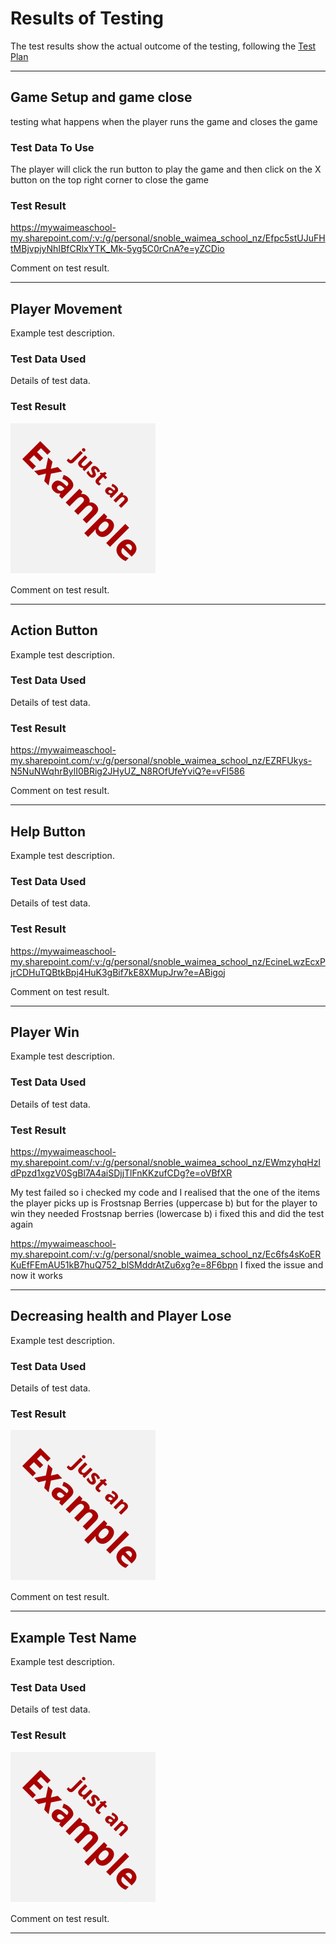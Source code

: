# Results of Testing

The test results show the actual outcome of the testing, following the [Test Plan](test-plan.md)

---

## Game Setup and game close

testing what happens when the player runs the game and closes the game

### Test Data To Use

The player will click the run button to play the game and then click on the X button on the top right corner to close the game

### Test Result

https://mywaimeaschool-my.sharepoint.com/:v:/g/personal/snoble_waimea_school_nz/Efpc5stUJuFHtMBjvpjyNhIBfCRlxYTK_Mk-5yg5C0rCnA?e=yZCDio

Comment on test result.

---

## Player Movement

Example test description.

### Test Data Used

Details of test data.

### Test Result

![example.png](screenshots/example.png)

Comment on test result.

---

## Action Button

Example test description.

### Test Data Used

Details of test data.

### Test Result

https://mywaimeaschool-my.sharepoint.com/:v:/g/personal/snoble_waimea_school_nz/EZRFUkys-N5NuNWqhrBylI0BRig2JHyUZ_N8ROfUfeYviQ?e=vFl586

Comment on test result.

---

## Help Button

Example test description.

### Test Data Used

Details of test data.

### Test Result

https://mywaimeaschool-my.sharepoint.com/:v:/g/personal/snoble_waimea_school_nz/EcineLwzEcxPjrCDHuTQBtkBpj4HuK3gBif7kE8XMupJrw?e=ABigoj

Comment on test result.

---

## Player Win

Example test description.

### Test Data Used

Details of test data.

### Test Result

https://mywaimeaschool-my.sharepoint.com/:v:/g/personal/snoble_waimea_school_nz/EWmzyhqHzldPpzd1xgzV0SgBl7A4aiSDjjTlFnKKzufCDg?e=oVBfXR

My test failed so i checked my code and I realised that the one of the items the player picks up is Frostsnap Berries (uppercase b)
but for the player to win they needed Frostsnap berries (lowercase b) i fixed this and did the test again

https://mywaimeaschool-my.sharepoint.com/:v:/g/personal/snoble_waimea_school_nz/Ec6fs4sKoERKuEfFEmAU51kB7huQ752_blSMddrAtZu6xg?e=8F6bpn
I fixed the issue and now it works

---

## Decreasing health and Player Lose

Example test description.

### Test Data Used

Details of test data.

### Test Result

![example.png](screenshots/example.png)

Comment on test result.

---

## Example Test Name

Example test description.

### Test Data Used

Details of test data.

### Test Result

![example.png](screenshots/example.png)

Comment on test result.

---